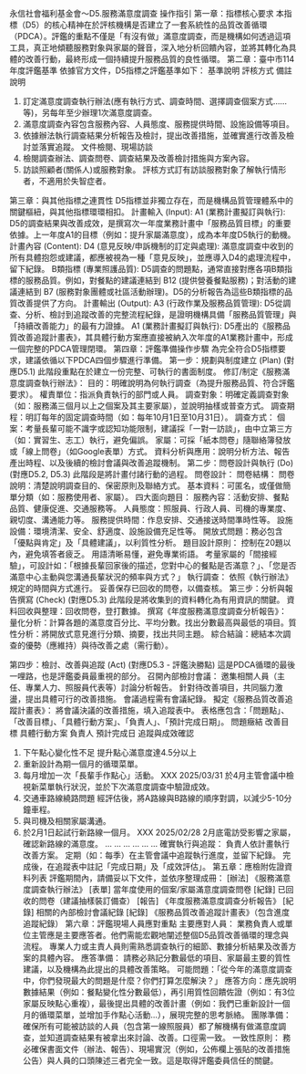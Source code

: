 永信社會福利基金會～D5.服務滿意度調查 操作指引
第一章：指標核心要求
本指標（D5）的核心精神在於評核機構是否建立了一套系統性的品質改善循環（PDCA）。評鑑的重點不僅是「有沒有做」滿意度調查，而是機構如何透過這項工具，真正地傾聽服務對象與家屬的聲音，深入地分析回饋內容，並將其轉化為具體的改善行動，最終形成一個持續提升服務品質的良性循環。
第二章：臺中市114年度評鑑基準
依據官方文件，D5指標之評鑑基準如下：
基準說明
評核方式
備註說明
1. 訂定滿意度調查執行辦法(應有執行方式、調查時間、選擇調查個案方式……等)，另每年至少辦理1次滿意度調查。
2. 滿意度調查內容包含服務內容、人員態度、服務提供時間、設施設備等項目。
3. 依據辦法執行調查結果分析報告及檢討，提出改善措施，並確實進行改善及檢討並落實追蹤。
文件檢閱、現場訪談
1. 檢閱調查辦法、調查問卷、調查結果及改善檢討措施與方案內容。
2. 訪談照顧者(關係人)或服務對象。
評核方式訂有訪談服務對象了解執行情形者，不適用於失智症者。






第三章：與其他指標之連貫性
D5指標並非獨立存在，而是機構品質管理體系中的關鍵樞紐，與其他指標環環相扣。
計畫輸入 (Input):
A1 (業務計畫擬訂與執行): D5的調查結果與改善成效，是撰寫次一年度業務計畫中「服務品質目標」的重要依據。上一年度A1的目標（例如：提升家屬滿意度），成為本年度D5執行的動機。
計畫內容 (Content):
D4 (意見反映/申訴機制的訂定與處理): 滿意度調查中收到的所有具體抱怨或建議，都應被視為一種「意見反映」，並應導入D4的處理流程中，留下紀錄。
B類指標 (專業照護品質): D5調查的問題點，通常直接對應各項B類指標的服務品質。例如，對餐點的建議連結到 B12 (提供營養餐點服務)；對活動的建議連結到 B7 (服務對象團體或社區活動辦理)。D5的分析報告為這些B類指標的品質改善提供了方向。
計畫輸出 (Output):
A3 (行政作業及服務品質管理): D5從調查、分析、檢討到追蹤改善的完整流程紀錄，是證明機構具備「服務品質管理」與「持續改善能力」的最有力證據。
A1 (業務計畫擬訂與執行): D5產出的《服務品質改善追蹤計畫表》，其具體行動方案應直接被納入次年度的A1業務計畫中，形成一個完整的PDCA管理閉環。
第四章：評鑑準備操作步驟
為完全符合D5指標要求，建議依循以下PDCA四個步驟進行準備。
第一步：規劃與制度建立 (Plan) (對應D5.1)
此階段重點在於建立一份完整、可執行的書面制度。
修訂/制定《服務滿意度調查執行辦法》：
目的：明確說明為何執行調查（為提升服務品質、符合評鑑要求）。
權責單位：指派負責執行的部門或人員。
調查對象：明確定義調查對象（如：服務滿三個月以上之個案及其主要家屬），並說明抽樣或普查方式。
調查期程：明訂每年的固定調查時間（如：每年10月1日至10月31日）。
調查方式：
個案：考量長輩可能不識字或認知功能限制，建議採「一對一訪談」，由中立第三方（如：實習生、志工）執行，避免偏誤。
家屬：可採「紙本問卷」隨聯絡簿發放或「線上問卷」（如Google表單）方式。
資料分析與應用：說明分析方法、報告產出時程、以及後續的檢討會議與改善追蹤機制。
第二步：問卷設計與執行 (Do) (對應D5.2, D5.3)
此階段是將計畫付諸行動的過程。
問卷設計：
問卷結構：
問卷說明：清楚說明調查目的、保密原則及聯絡方式。
基本資料：可匿名，或僅做簡單分類（如：服務使用者、家屬）。
四大面向題目：
服務內容：活動安排、餐點品質、健康促進、交通服務等。
人員態度：照服員、行政人員、司機的專業度、親切度、溝通能力等。
服務提供時間：作息安排、交通接送時間準時性等。
設施設備：環境清潔、安全、舒適度、設施設備充足性等。
開放式問題：務必包含「優點與肯定」及「具體建議」，以利質性分析。
題目設計原則：
控制在20題以內，避免填答者疲乏。
用語清晰易懂，避免專業術語。
考量家屬的「間接經驗」，可設計如：「根據長輩回家後的描述，您對中心的餐點是否滿意？」、「您是否滿意中心主動與您溝通長輩狀況的頻率與方式？」
執行調查：
依照《執行辦法》規定的時間與方式進行。
妥善保存已回收的問卷，以備查核。
第三步：分析與報告撰寫 (Check) (對應D5.3)
此階段是將收集到的資料轉化為有用資訊的關鍵。
資料回收與整理：回收問卷，登打數據。
撰寫《年度服務滿意度調查分析報告》：
量化分析：計算各題的滿意度百分比、平均分數。找出分數最高與最低的項目。質性分析：將開放式意見進行分類、摘要，找出共同主題。
綜合結論：總結本次調查的優勢（應維持）與待改善之處（需行動）。

第四步：檢討、改善與追蹤 (Act) (對應D5.3 - 評鑑決勝點)
這是PDCA循環的最後一哩路，也是評鑑委員最重視的部分。
召開內部檢討會議：
邀集相關人員（主任、專業人力、照服員代表等）討論分析報告。
針對待改善項目，共同腦力激盪，提出具體可行的改善措施。
會議過程需有會議紀錄。
擬定《服務品質改善追蹤計畫表》：
將會議決議的改善措施，填入追蹤表中。
表格應包含：「問題點」、「改善目標」、「具體行動方案」、「負責人」、「預計完成日期」。
問題癥結
改善目標
具體行動方案
負責人
預計完成日
追蹤與成效確認
1. 下午點心變化性不足
提升點心滿意度達4.5分以上
1. 重新設計為期一個月的循環菜單。
2. 每月增加一次「長輩手作點心」活動。
XXX
2025/03/31
於4月主管會議中檢視新菜單執行狀況，並於下次滿意度調查中驗證成效。
2. 交通車路線繞路問題
經評估後，將A路線與B路線的順序對調，以減少5-10分鐘車程。
1. 與司機及相關家屬溝通。
2. 於2月1日起試行新路線一個月。
XXX
2025/02/28
2月底電訪受影響之家屬，確認新路線的滿意度。
...
...
...
...
...
...
確實執行與追蹤：
負責人依計畫執行改善方案。
定期（如：每季）在主管會議中追蹤執行進度，並留下紀錄。
完成後，在追蹤表中註記「完成日期」及「成效評估」。
第五章：應檢附佐證資料列表
評鑑期間內，請備妥以下文件，並依序整理成冊：
[辦法] 《服務滿意度調查執行辦法》
[表單] 當年度使用的個案/家屬滿意度調查問卷
[紀錄] 已回收的問卷（建議抽樣裝訂備查）
[報告] 《年度服務滿意度調查分析報告》
[紀錄] 相關的內部檢討會議紀錄
[紀錄] 《服務品質改善追蹤計畫表》（包含進度追蹤紀錄）
第六章：評鑑現場人員應對重點
主要應對人員：
業務負責人或單位主管應是主要應答者。他們需能宏觀地闡述整個D5品質改善循環的理念與流程。
專業人力或主責人員則需熟悉調查執行的細節、數據分析結果及改善方案的具體內容。
應答準備：
請務必熟記分數最低的項目、家屬最主要的質性建議，以及機構為此提出的具體改善策略。
可能問題：「從今年的滿意度調查中，你們發現最大的問題是什麼？你們打算怎麼解決？」
應答方向：應先說明數據結果（例如：餐點變化性分數最低），再引用質性回饋佐證（例如：有3位家屬反映點心重複），最後提出具體的改善計畫（例如：我們已重新設計一個月的循環菜單，並增加手作點心活動...），展現完整的思考脈絡。
團隊準備：
確保所有可能被訪談的人員（包含第一線照服員）都了解機構有做滿意度調查，並知道調查結果有被拿出來討論、改善。口徑需一致。
一致性原則：
務必確保書面文件（辦法、報告）、現場實況（例如，公佈欄上張貼的改善措施公告）與人員的口頭陳述三者完全一致。這是取得評鑑委員信任的關鍵。